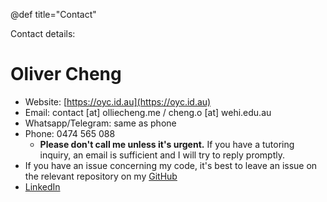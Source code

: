 @def title="Contact"

Contact details:
# Oliver Cheng
* Website: [https://oyc.id.au](https://oyc.id.au)
* Email: contact [at] olliecheng.me / cheng.o [at] wehi.edu.au
* Whatsapp/Telegram: same as phone
* Phone: 0474 565 088
  * **Please don't call me unless it's urgent.** If you have a tutoring inquiry, an email is sufficient and I will try to reply promptly.
* If you have an issue concerning my code, it's best to leave an issue on the relevant repository on my [GitHub](https://github.com/olliecheng)
* [LinkedIn](https://linkedin.com/in/olliecheng)